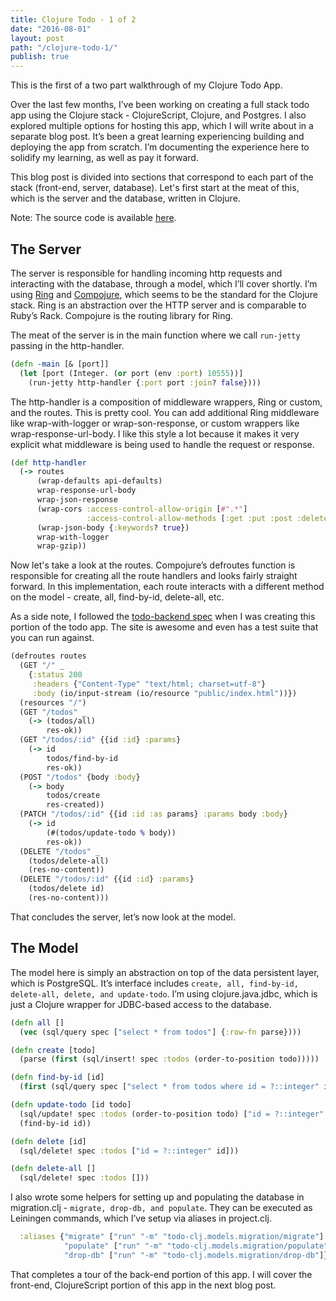 ```yaml
---
title: Clojure Todo - 1 of 2
date: "2016-08-01"
layout: post
path: "/clojure-todo-1/"
publish: true
---
```


This is the first of a two part walkthrough of my Clojure Todo App.

Over the last few months, I’ve been working on creating a full stack todo app using the Clojure stack - ClojureScript, Clojure, and Postgres. I also explored multiple options for hosting this app, which I will write about in a separate blog post. It’s been a great learning experiencing building and deploying the app from scratch. I’m documenting the experience here to solidify my learning, as well as pay it forward.

This blog post is divided into sections that correspond to each part of the stack (front-end, server, database). Let's first start at the meat of this, which is the server and the database, written in Clojure.

Note: The source code is available [here](https://github.com/kprakobkit/todo-clj).

## The Server

The server is responsible for handling incoming http requests and interacting with the database, through a model, which I’ll cover shortly. I’m using [Ring](https://github.com/ring-clojure/ring) and [Compojure](https://github.com/weavejester/compojure), which seems to be the standard for the Clojure stack. Ring is an abstraction over the HTTP server and is comparable to Ruby’s Rack. Compojure is the routing library for Ring.

The meat of the server is in the main function where we call `run-jetty` passing in the http-handler.

```clojure
(defn -main [& [port]]
  (let [port (Integer. (or port (env :port) 10555))]
    (run-jetty http-handler {:port port :join? false})))
```

The http-handler is a composition of middleware wrappers, Ring or custom, and the routes. This is pretty cool. You can add additional Ring middleware like wrap-with-logger or wrap-son-response, or custom wrappers like wrap-response-url-body. I like this style a lot because it makes it very explicit what middleware is being used to handle the request or response.

```clojure
(def http-handler
  (-> routes
      (wrap-defaults api-defaults)
      wrap-response-url-body
      wrap-json-response
      (wrap-cors :access-control-allow-origin [#".*"]
                 :access-control-allow-methods [:get :put :post :delete :patch])
      (wrap-json-body {:keywords? true})
      wrap-with-logger
      wrap-gzip))
```

Now let's take a look at the routes. Compojure’s defroutes function is responsible for creating all the route handlers and looks fairly straight forward. In this implementation, each route interacts with a different method on the model - create, all, find-by-id, delete-all, etc.

As a side note, I followed the [todo-backend spec](http://www.todobackend.com/) when I was creating this portion of the todo app. The site is awesome and even has a test suite that you can run against.

```clojure
(defroutes routes
  (GET "/" _
    {:status 200
     :headers {"Content-Type" "text/html; charset=utf-8"}
     :body (io/input-stream (io/resource "public/index.html"))})
  (resources "/")
  (GET "/todos" _
    (-> (todos/all)
        res-ok))
  (GET "/todos/:id" {{id :id} :params}
    (-> id
        todos/find-by-id
        res-ok))
  (POST "/todos" {body :body}
    (-> body
        todos/create
        res-created))
  (PATCH "/todos/:id" {{id :id :as params} :params body :body}
    (-> id
        (#(todos/update-todo % body))
        res-ok))
  (DELETE "/todos" _
    (todos/delete-all)
    (res-no-content))
  (DELETE "/todos/:id" {{id :id} :params}
    (todos/delete id)
    (res-no-content)))
```

That concludes the server, let’s now look at the model.

## The Model

The model here is simply an abstraction on top of the data persistent layer, which is PostgreSQL. It’s interface includes `create, all, find-by-id, delete-all, delete, and update-todo`. I’m using clojure.java.jdbc, which is just a Clojure wrapper for JDBC-based access to the database.

```clojure
(defn all []
  (vec (sql/query spec ["select * from todos"] {:row-fn parse})))

(defn create [todo]
  (parse (first (sql/insert! spec :todos (order-to-position todo)))))

(defn find-by-id [id]
  (first (sql/query spec ["select * from todos where id = ?::integer" id] {:row-fn parse})))

(defn update-todo [id todo]
  (sql/update! spec :todos (order-to-position todo) ["id = ?::integer" id])
  (find-by-id id))

(defn delete [id]
  (sql/delete! spec :todos ["id = ?::integer" id]))

(defn delete-all []
  (sql/delete! spec :todos []))
```

I also wrote some helpers for setting up and populating the database in migration.clj - `migrate, drop-db, and populate`. They can be executed as Leiningen commands, which I’ve setup via aliases in project.clj.

```clojure
  :aliases {"migrate" ["run" "-m" "todo-clj.models.migration/migrate"]
            "populate" ["run" "-m" "todo-clj.models.migration/populate"]
            "drop-db" ["run" "-m" "todo-clj.models.migration/drop-db"]}
```

That completes a tour of the back-end portion of this app. I will cover the front-end, ClojureScript portion of this app in the next blog post.
